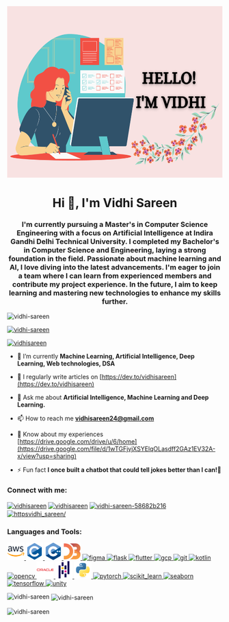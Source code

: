 <p align="center">
  <img width="600" height="400" src="https://github.com/vidhi-sareen/vidhi-sareen/blob/main/HELLO!%20I'M%20VIDHI.png">
</p>

<h1 align="center">Hi 👋, I'm Vidhi Sareen</h1>
<h3 align="center">I'm currently pursuing a Master's in Computer Science Engineering with a focus on Artificial Intelligence at Indira Gandhi Delhi Technical University. I completed my Bachelor's in Computer Science and Engineering, laying a strong foundation in the field. Passionate about machine learning and AI, I love diving into the latest advancements. I'm eager to join a team where I can learn from experienced members and contribute my project experience. In the future, I aim to keep learning and mastering new technologies to enhance my skills further.</h3>

<p align="left"> <img src="https://komarev.com/ghpvc/?username=vidhi-sareen&label=Profile%20views&color=0e75b6&style=flat" alt="vidhi-sareen" /> </p>

<p align="left"> <a href="https://github.com/ryo-ma/github-profile-trophy"><img src="https://github-profile-trophy.vercel.app/?username=vidhi-sareen" alt="vidhi-sareen" /></a> </p>

<p align="left"> <a href="https://twitter.com/vidhisareen" target="blank"><img src="https://img.shields.io/twitter/follow/vidhisareen?logo=twitter&style=for-the-badge" alt="vidhisareen" /></a> </p>

- 🌱 I’m currently **Machine Learning, Artificial Intelligence, Deep Learning, Web technologies, DSA**

- 📝 I regularly write articles on [https://dev.to/vidhisareen](https://dev.to/vidhisareen)

- 💬 Ask me about **Artificial Intelligence, Machine Learning and Deep Learning.**

- 📫 How to reach me **vidhisareen24@gmail.com**

- 📄 Know about my experiences [https://drive.google.com/drive/u/6/home](https://drive.google.com/file/d/1wTGFjvjXSYElqOLasdff2GAz1EV32A-x/view?usp=sharing)

- ⚡ Fun fact **I once built a chatbot that could tell jokes better than I can!🤣**

<h3 align="left">Connect with me:</h3>
<p align="left">
<a href="https://dev.to/vidhisareen" target="blank"><img align="center" src="https://raw.githubusercontent.com/rahuldkjain/github-profile-readme-generator/master/src/images/icons/Social/devto.svg" alt="vidhisareen" height="30" width="40" /></a>
<a href="https://twitter.com/vidhisareen" target="blank"><img align="center" src="https://raw.githubusercontent.com/rahuldkjain/github-profile-readme-generator/master/src/images/icons/Social/twitter.svg" alt="vidhisareen" height="30" width="40" /></a>
<a href="https://linkedin.com/in/vidhi-sareen-58682b216" target="blank"><img align="center" src="https://raw.githubusercontent.com/rahuldkjain/github-profile-readme-generator/master/src/images/icons/Social/linked-in-alt.svg" alt="vidhi-sareen-58682b216" height="30" width="40" /></a>
<a href="https://www.leetcode.com/httpsvidhi_sareen/" target="blank"><img align="center" src="https://raw.githubusercontent.com/rahuldkjain/github-profile-readme-generator/master/src/images/icons/Social/leet-code.svg" alt="httpsvidhi_sareen/" height="30" width="40" /></a>
</p>

<h3 align="left">Languages and Tools:</h3>
<p align="left"> <a href="https://aws.amazon.com" target="_blank" rel="noreferrer"> <img src="https://raw.githubusercontent.com/devicons/devicon/master/icons/amazonwebservices/amazonwebservices-original-wordmark.svg" alt="aws" width="40" height="40"/> </a> <a href="https://www.cprogramming.com/" target="_blank" rel="noreferrer"> <img src="https://raw.githubusercontent.com/devicons/devicon/master/icons/c/c-original.svg" alt="c" width="40" height="40"/> </a> <a href="https://www.w3schools.com/cpp/" target="_blank" rel="noreferrer"> <img src="https://raw.githubusercontent.com/devicons/devicon/master/icons/cplusplus/cplusplus-original.svg" alt="cplusplus" width="40" height="40"/> </a> <a href="https://d3js.org/" target="_blank" rel="noreferrer"> <img src="https://raw.githubusercontent.com/devicons/devicon/master/icons/d3js/d3js-original.svg" alt="d3js" width="40" height="40"/> </a> <a href="https://www.figma.com/" target="_blank" rel="noreferrer"> <img src="https://www.vectorlogo.zone/logos/figma/figma-icon.svg" alt="figma" width="40" height="40"/> </a> <a href="https://flask.palletsprojects.com/" target="_blank" rel="noreferrer"> <img src="https://www.vectorlogo.zone/logos/pocoo_flask/pocoo_flask-icon.svg" alt="flask" width="40" height="40"/> </a> <a href="https://flutter.dev" target="_blank" rel="noreferrer"> <img src="https://www.vectorlogo.zone/logos/flutterio/flutterio-icon.svg" alt="flutter" width="40" height="40"/> </a> <a href="https://cloud.google.com" target="_blank" rel="noreferrer"> <img src="https://www.vectorlogo.zone/logos/google_cloud/google_cloud-icon.svg" alt="gcp" width="40" height="40"/> </a> <a href="https://git-scm.com/" target="_blank" rel="noreferrer"> <img src="https://www.vectorlogo.zone/logos/git-scm/git-scm-icon.svg" alt="git" width="40" height="40"/> </a> <a href="https://kotlinlang.org" target="_blank" rel="noreferrer"> <img src="https://www.vectorlogo.zone/logos/kotlinlang/kotlinlang-icon.svg" alt="kotlin" width="40" height="40"/> </a> <a href="https://opencv.org/" target="_blank" rel="noreferrer"> <img src="https://www.vectorlogo.zone/logos/opencv/opencv-icon.svg" alt="opencv" width="40" height="40"/> </a> <a href="https://www.oracle.com/" target="_blank" rel="noreferrer"> <img src="https://raw.githubusercontent.com/devicons/devicon/master/icons/oracle/oracle-original.svg" alt="oracle" width="40" height="40"/> </a> <a href="https://pandas.pydata.org/" target="_blank" rel="noreferrer"> <img src="https://raw.githubusercontent.com/devicons/devicon/2ae2a900d2f041da66e950e4d48052658d850630/icons/pandas/pandas-original.svg" alt="pandas" width="40" height="40"/> </a> <a href="https://www.python.org" target="_blank" rel="noreferrer"> <img src="https://raw.githubusercontent.com/devicons/devicon/master/icons/python/python-original.svg" alt="python" width="40" height="40"/> </a> <a href="https://pytorch.org/" target="_blank" rel="noreferrer"> <img src="https://www.vectorlogo.zone/logos/pytorch/pytorch-icon.svg" alt="pytorch" width="40" height="40"/> </a> <a href="https://scikit-learn.org/" target="_blank" rel="noreferrer"> <img src="https://upload.wikimedia.org/wikipedia/commons/0/05/Scikit_learn_logo_small.svg" alt="scikit_learn" width="40" height="40"/> </a> <a href="https://seaborn.pydata.org/" target="_blank" rel="noreferrer"> <img src="https://seaborn.pydata.org/_images/logo-mark-lightbg.svg" alt="seaborn" width="40" height="40"/> </a> <a href="https://www.tensorflow.org" target="_blank" rel="noreferrer"> <img src="https://www.vectorlogo.zone/logos/tensorflow/tensorflow-icon.svg" alt="tensorflow" width="40" height="40"/> </a> <a href="https://unity.com/" target="_blank" rel="noreferrer"> <img src="https://www.vectorlogo.zone/logos/unity3d/unity3d-icon.svg" alt="unity" width="40" height="40"/> </a> </p>

<p><img align="left" src="https://github-readme-stats.vercel.app/api/top-langs?username=vidhi-sareen&show_icons=true&locale=en&layout=compact" alt="vidhi-sareen" /></p>

<p>&nbsp;<img align="center" src="https://github-readme-stats.vercel.app/api?username=vidhi-sareen&show_icons=true&locale=en" alt="vidhi-sareen" /></p>

<p><img align="center" src="https://github-readme-streak-stats.herokuapp.com/?user=vidhi-sareen&" alt="vidhi-sareen" /></p>


